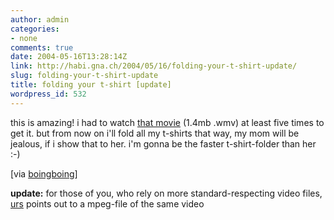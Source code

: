 ```yaml
---
author: admin
categories:
- none
comments: true
date: 2004-05-16T13:28:14Z
link: http://habi.gna.ch/2004/05/16/folding-your-t-shirt-update/
slug: folding-your-t-shirt-update
title: folding your t-shirt [update]
wordpress_id: 532
---
```


this is amazing!
i had to watch [that movie](http://www.jengajam.com/r/shirt-folding) (1.4mb .wmv) at least five times to get it. 
but from now on i'll fold all my t-shirts that way, my mom will be jealous, if i show that to her. i'm gonna be the faster t-shirt-folder than her :-)

[via [boingboing](http://www.boingboing.net/2004/05/14/tshirt_origami.html)]

**update:** for those of you, who rely on more standard-respecting video files, [urs](http://www.circle.ch/blog/p1437.html) points out to a mpeg-file of the same video

